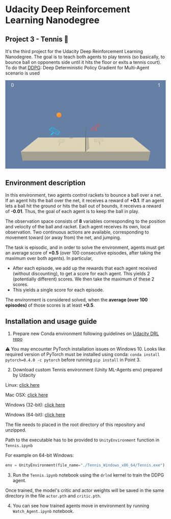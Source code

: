 # Udacity Deep Reinforcement Learning Nanodegree
## Project 3 - Tennis :tennis:

It's the third project for the Udacity Deep Reinforcement Learning Nanodegree. The goal is to teach both agents to play tennis (so basically, to bounce ball on opponents side until it hits the floor or exits a tennis court). To do that [DDPG](https://arxiv.org/abs/1509.02971): Deep Deterministic Policy Gradient for Multi-Agent scenario is used

![Trained DDPG agents](https://github.com/KrainskiL/UnityML_Tennis/blob/master/img/Tennis.gif?raw=true)

## Environment description

In this environment, two agents control rackets to bounce a ball over a net. If an agent hits the ball over the net, it receives a reward of **+0.1**. If an agent lets a ball hit the ground or hits the ball out of bounds, it receives a reward of **-0.01**. Thus, the goal of each agent is to keep the ball in play.

The observation space consists of **8** variables corresponding to the position and velocity of the ball and racket. Each agent receives its own, local observation. Two continuous actions are available, corresponding to movement toward (or away from) the net, and jumping.

The task is episodic, and in order to solve the environment, agents must get an average score of **+0.5** (over 100 consecutive episodes, after taking the maximum over both agents). In particular,

* After each episode, we add up the rewards that each agent received (without discounting), to get a score for each agent. This yields 2 (potentially different) scores. We then take the maximum of these 2 scores.
* This yields a single score for each episode.

The environment is considered solved, when the **average (over 100 episodes)** of those scores is at least **+0.5**.

## Installation and usage guide

1. Prepare new Conda environment following guidelines on [Udacity DRL repo](https://github.com/udacity/deep-reinforcement-learning#dependencies) 

:warning: You may encounter PyTorch installation issues on Windows 10. Looks like required version of PyTorch must be installed using conda: `conda install pytorch=0.4.0 -c pytorch` before running `pip install` in Point 3.


2. Download custom Tennis environment (Unity ML-Agents env) prepared by Udacity

Linux: [click here](https://s3-us-west-1.amazonaws.com/udacity-drlnd/P3/Tennis/Tennis_Linux.zip)

Mac OSX: [click here](https://s3-us-west-1.amazonaws.com/udacity-drlnd/P3/Tennis/Tennis.app.zip)

Windows (32-bit): [click here](https://s3-us-west-1.amazonaws.com/udacity-drlnd/P3/Tennis/Tennis_Windows_x86.zip)

Windows (64-bit): [click here](https://s3-us-west-1.amazonaws.com/udacity-drlnd/P3/Tennis/Tennis_Windows_x86_64.zip)

The file needs to placed in the root directory of this repository and unzipped.

Path to the executable has to be provided to `UnityEnvironment` function in `Tennis.ipynb` 

For example on 64-bit Windows:
```python
env = UnityEnvironment(file_name="./Tennis_Windows_x86_64/Tennis.exe")
```

3. Run the `Tennis.ipynb` notebook using the `drlnd` kernel to train the DDPG agent.

Once trained, the model's critic and actor weights will be saved in the same directory in the file `actor.pth` and `critic.pth`.

4. You can see how trained agents move in environment by running `Watch_Agent.ipynb` notebook.
